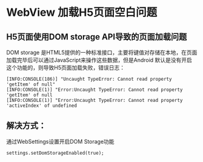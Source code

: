 # WebView 加载H5页面空白问题
## H5页面使用DOM storage API导致的页面加载问题
DOM storage 是HTML5提供的一种标准接口，主要将键值对存储在本地，在页面加载完毕后可以通过JavaScript来操作这些数据，但是Android 默认是没有开启这个功能的，则导致H5页面加载失败，错误日志：
```
[INFO:CONSOLE(186)] "Uncaught TypeError: Cannot read property 'getItem' of null"
[INFO:CONSOLE(1)] "Error:Uncaught TypeError: Cannot read property 'getItem' of null
[INFO:CONSOLE(1)] "Error:Uncaught TypeError: Cannot read property 'activeIndex' of undefined
```
## 解决方式：
通过WebSettings设置开启DOM Storage功能
```
settings.setDomStorageEnabled(true);
```